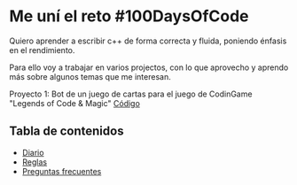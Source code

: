 # Me uní el reto #100DaysOfCode

Quiero aprender a escribir c++ de forma correcta y fluida, poniendo énfasis en el rendimiento.

Para ello voy a trabajar en varios projectos, con lo que aprovecho y aprendo más sobre algunos temas que me interesan.

Proyecto 1: Bot de un juego de cartas para el juego de CodinGame "Legends of Code & Magic" [Código](https://github.com/Orzzet/codingame/blob/master/LegendsOfCodeAndMagic.cpp)

## Tabla de contenidos

* [Diario](diario.md)
* [Reglas](reglas.md)
* [Preguntas frecuentes](preguntas_frecuentes.md)
